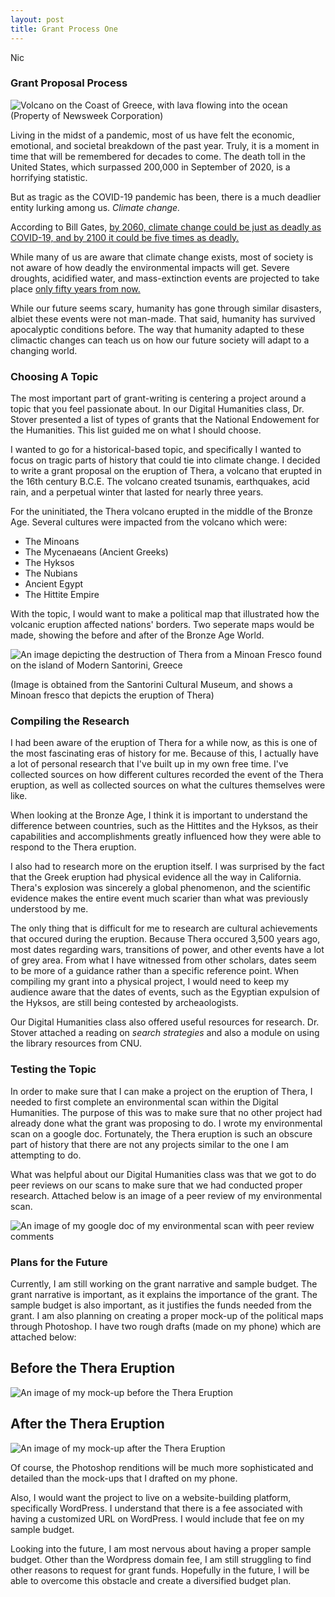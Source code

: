 ```yaml
---
layout: post
title: Grant Process One
---
```

Nic

### Grant Proposal Process

![Volcano on the Coast of Greece, with lava flowing into the ocean](https://nicpol16.github.io/Nic-Pol/images/lava.jpg)
(Property of Newsweek Corporation)

Living in the midst of a pandemic, most of us have felt the economic, emotional, and societal breakdown of the past year. Truly, it is a moment in time that will be remembered for decades to come. The death toll in the United States, which surpassed 200,000 in September of 2020, is a horrifying statistic. 

But as tragic as the COVID-19 pandemic has been, there is a much deadlier entity lurking among us. *Climate change.*

According to Bill Gates, [by 2060, climate change could be just as deadly as COVID-19, and by 2100 it could be five times as deadly.](https://www.gatesnotes.com/Energy/Climate-and-COVID-19)

While many of us are aware that climate change exists, most of society is not aware of how deadly the environmental impacts will get. Severe droughts, acidified water, and mass-extinction events are projected to take place [only fifty years from now.](https://www.globalcitizen.org/de/content/half-earths-species-extinct-2050/) 

While our future seems scary, humanity has gone through similar disasters, albiet these events were not man-made. That said, humanity has survived apocalyptic conditions before. The way that humanity adapted to these climactic changes can teach us on how our future society will adapt to a changing world. 

### Choosing A Topic

The most important part of grant-writing is centering a project around a topic that you feel passionate about. In our Digital Humanities class, Dr. Stover presented a list of types of grants that the National Endowement for the Humanities. This list guided me on what I should choose. 

I wanted to go for a historical-based topic, and specifically I wanted to focus on tragic parts of history that could tie into climate change. 
I decided to write a grant proposal on the eruption of Thera, a volcano that erupted in the 16th century B.C.E. The volcano created tsunamis, earthquakes, acid rain, and a perpetual winter that lasted for nearly three years. 

For the uninitiated, the Thera volcano erupted in the middle of the Bronze Age. Several cultures were impacted from the volcano which were:
* The Minoans
* The Mycenaeans (Ancient Greeks)
* The Hyksos
* The Nubians
* Ancient Egypt
* The Hittite Empire

With the topic, I would want to make a political map that illustrated how the volcanic eruption affected nations' borders. Two seperate maps would be made, showing the before and after of the Bronze Age World. 

![An image depicting the destruction of Thera from a Minoan Fresco found on the island of Modern Santorini, Greece](https://nicpol16.github.io/Nic-Pol/images/minoan.png)

(Image is obtained from the Santorini Cultural Museum, and shows a Minoan fresco that depicts the eruption of Thera)

### Compiling the Research

I had been aware of the eruption of Thera for a while now, as this is one of the most fascinating eras of history for me. Because of this, I actually have a lot of personal research that I've built up in my own free time. I've collected sources on how different cultures recorded the event of the Thera eruption, as well as collected sources on what the cultures themselves were like. 

When looking at the Bronze Age, I think it is important to understand the difference between countries, such as the Hittites and the Hyksos, as their capabilities and accomplishments greatly influenced how they were able to respond to the Thera eruption. 

I also had to research more on the eruption itself. I was surprised by the fact that the Greek eruption had physical evidence all the way in California. Thera's explosion was sincerely a global phenomenon, and the scientific evidence makes the entire event much scarier than what was previously understood by me. 

The only thing that is difficult for me to research are cultural achievements that occured during the eruption. Because Thera occured 3,500 years ago, most dates regarding wars, transitions of power, and other events have a lot of grey area. From what I have witnessed from other scholars, dates seem to be more of a guidance rather than a specific reference point. When compiling my grant into a physical project, I would need to keep my audience aware that the dates of events, such as the Egyptian expulsion of the Hyksos, are still being contested by archeaologists. 

Our Digital Humanities class also offered useful resources for research. Dr. Stover attached a reading on *search strategies* and also a module on using the library resources from CNU. 

### Testing the Topic

In order to make sure that I can make a project on the eruption of Thera, I needed to first complete an environmental scan within the Digital Humanities. The purpose of this was to make sure that no other project had already done what the grant was proposing to do. I wrote my environmental scan on a google doc. Fortunately, the Thera eruption is such an obscure part of history that there are not any projects similar to the one I am attempting to do. 

What was helpful about our Digital Humanities class was that we got to do peer reviews on our scans to make sure that we had conducted proper research. Attached below is an image of a peer review of my environmental scan.

![An image of my google doc of my environmental scan with peer review comments](https://nicpol16.github.io/Nic-Pol/images/scan.png)

### Plans for the Future

Currently, I am still working on the grant narrative and sample budget. The grant narrative is important, as it explains the importance of the grant. The sample budget is also important, as it justifies the funds needed from the grant. I am also planning on creating a proper mock-up of the political maps through Photoshop. I have two rough drafts (made on my phone) which are attached below:

## Before the Thera Eruption
![An image of my mock-up before the Thera Eruption](https://nicpol16.github.io/Nic-Pol/images/before.png)

## After the Thera Eruption
![An image of my mock-up after the Thera Eruption](https://nicpol16.github.io/Nic-Pol/images/after.png) 

Of course, the Photoshop renditions will be much more sophisticated and detailed than the mock-ups that I drafted on my phone. 

Also, I would want the project to live on a website-building platform, specifically WordPress. I understand that there is a fee associated with having a customized URL on WordPress. I would include that fee on my sample budget. 

Looking into the future, I am most nervous about having a proper sample budget. Other than the Wordpress domain fee, I am still struggling to find other reasons to request for grant funds. Hopefully in the future, I will be able to overcome this obstacle and create a diversified budget plan. 
